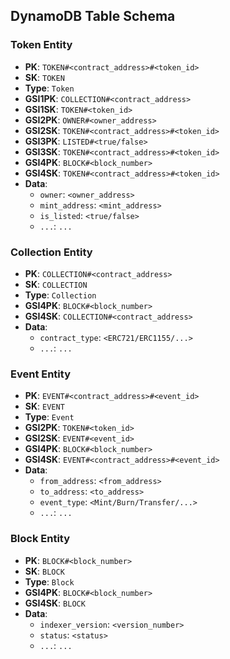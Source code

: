 ## DynamoDB Table Schema

### Token Entity
- **PK**: `TOKEN#<contract_address>#<token_id>`
- **SK**: `TOKEN`
- **Type**: `Token`
- **GSI1PK**: `COLLECTION#<contract_address>`
- **GSI1SK**: `TOKEN#<token_id>`
- **GSI2PK**: `OWNER#<owner_address>`
- **GSI2SK**: `TOKEN#<contract_address>#<token_id>`
- **GSI3PK**: `LISTED#<true/false>`
- **GSI3SK**: `TOKEN#<contract_address>#<token_id>`
- **GSI4PK**: `BLOCK#<block_number>`
- **GSI4SK**: `TOKEN#<contract_address>#<token_id>`
- **Data**: 
  - `owner`: `<owner_address>`
  - `mint_address`: `<mint_address>`
  - `is_listed`: `<true/false>`
  - `...`: `...`

### Collection Entity
- **PK**: `COLLECTION#<contract_address>`
- **SK**: `COLLECTION`
- **Type**: `Collection`
- **GSI4PK**: `BLOCK#<block_number>`
- **GSI4SK**: `COLLECTION#<contract_address>`
- **Data**: 
  - `contract_type`: `<ERC721/ERC1155/...>`
  - `...`: `...`

### Event Entity
- **PK**: `EVENT#<contract_address>#<event_id>`
- **SK**: `EVENT`
- **Type**: `Event`
- **GSI2PK**: `TOKEN#<token_id>`
- **GSI2SK**: `EVENT#<event_id>`
- **GSI4PK**: `BLOCK#<block_number>`
- **GSI4SK**: `EVENT#<contract_address>#<event_id>`
- **Data**: 
  - `from_address`: `<from_address>`
  - `to_address`: `<to_address>`
  - `event_type`: `<Mint/Burn/Transfer/...>`
  - `...`: `...`

### Block Entity
- **PK**: `BLOCK#<block_number>`
- **SK**: `BLOCK`
- **Type**: `Block`
- **GSI4PK**: `BLOCK#<block_number>`
- **GSI4SK**: `BLOCK`
- **Data**: 
  - `indexer_version`: `<version_number>`
  - `status`: `<status>`
  - `...`: `...`
